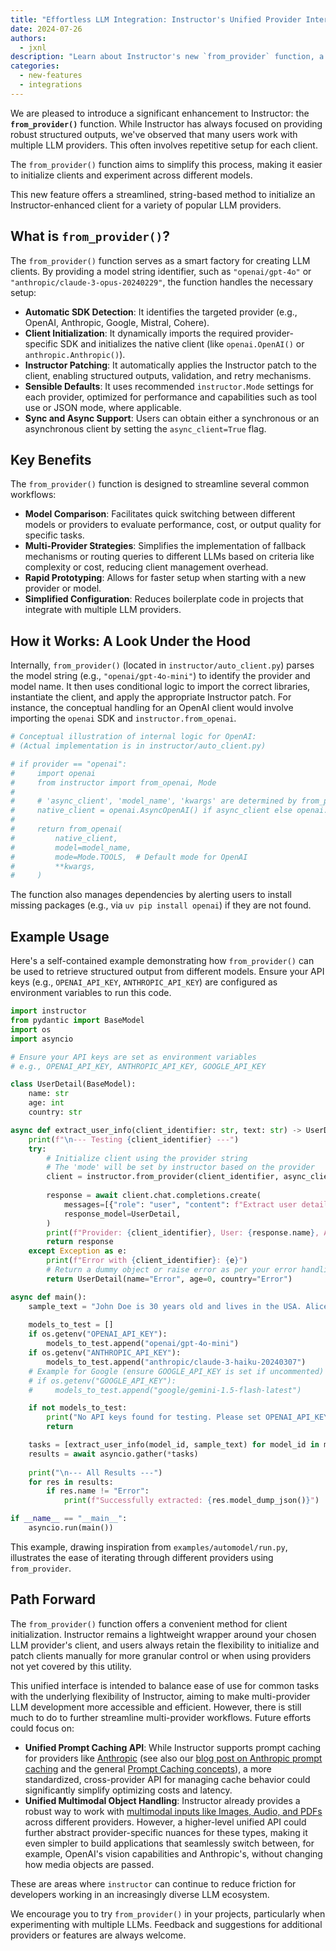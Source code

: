 ```yaml
---
title: "Effortless LLM Integration: Instructor's Unified Provider Interface"
date: 2024-07-26
authors:
  - jxnl
description: "Learn about Instructor's new `from_provider` function, a unified interface that simplifies working with multiple LLM providers like OpenAI, Anthropic, Google, and more. Easily switch models, compare outputs, and streamline your multi-provider workflows."
categories:
  - new-features
  - integrations
---
```


We are pleased to introduce a significant enhancement to Instructor: the **`from_provider()`** function. While Instructor has always focused on providing robust structured outputs, we've observed that many users work with multiple LLM providers. This often involves repetitive setup for each client. 

The `from_provider()` function aims to simplify this process, making it easier to initialize clients and experiment across different models.

This new feature offers a streamlined, string-based method to initialize an Instructor-enhanced client for a variety of popular LLM providers.

## What is `from_provider()`?

The `from_provider()` function serves as a smart factory for creating LLM clients. By providing a model string identifier, such as `"openai/gpt-4o"` or `"anthropic/claude-3-opus-20240229"`, the function handles the necessary setup:

*   **Automatic SDK Detection**: It identifies the targeted provider (e.g., OpenAI, Anthropic, Google, Mistral, Cohere).
*   **Client Initialization**: It dynamically imports the required provider-specific SDK and initializes the native client (like `openai.OpenAI()` or `anthropic.Anthropic()`).
*   **Instructor Patching**: It automatically applies the Instructor patch to the client, enabling structured outputs, validation, and retry mechanisms.
*   **Sensible Defaults**: It uses recommended `instructor.Mode` settings for each provider, optimized for performance and capabilities such as tool use or JSON mode, where applicable.
*   **Sync and Async Support**: Users can obtain either a synchronous or an asynchronous client by setting the `async_client=True` flag.

## Key Benefits

The `from_provider()` function is designed to streamline several common workflows:

*   **Model Comparison**: Facilitates quick switching between different models or providers to evaluate performance, cost, or output quality for specific tasks.
*   **Multi-Provider Strategies**: Simplifies the implementation of fallback mechanisms or routing queries to different LLMs based on criteria like complexity or cost, reducing client management overhead.
*   **Rapid Prototyping**: Allows for faster setup when starting with a new provider or model.
*   **Simplified Configuration**: Reduces boilerplate code in projects that integrate with multiple LLM providers.

## How it Works: A Look Under the Hood

Internally, `from_provider()` (located in `instructor/auto_client.py`) parses the model string (e.g., `"openai/gpt-4o-mini"`) to identify the provider and model name. It then uses conditional logic to import the correct libraries, instantiate the client, and apply the appropriate Instructor patch. For instance, the conceptual handling for an OpenAI client would involve importing the `openai` SDK and `instructor.from_openai`.

```python
# Conceptual illustration of internal logic for OpenAI:
# (Actual implementation is in instructor/auto_client.py)

# if provider == "openai":
#     import openai
#     from instructor import from_openai, Mode
#
#     # 'async_client', 'model_name', 'kwargs' are determined by from_provider
#     native_client = openai.AsyncOpenAI() if async_client else openai.OpenAI()
#     
#     return from_openai(
#         native_client,
#         model=model_name,
#         mode=Mode.TOOLS,  # Default mode for OpenAI
#         **kwargs,
#     )
```

The function also manages dependencies by alerting users to install missing packages (e.g., via `uv pip install openai`) if they are not found.

## Example Usage

Here's a self-contained example demonstrating how `from_provider()` can be used to retrieve structured output from different models. Ensure your API keys (e.g., `OPENAI_API_KEY`, `ANTHROPIC_API_KEY`) are configured as environment variables to run this code.

```python
import instructor
from pydantic import BaseModel
import os
import asyncio

# Ensure your API keys are set as environment variables
# e.g., OPENAI_API_KEY, ANTHROPIC_API_KEY, GOOGLE_API_KEY

class UserDetail(BaseModel):
    name: str
    age: int
    country: str

async def extract_user_info(client_identifier: str, text: str) -> UserDetail:
    print(f"\n--- Testing {client_identifier} ---")
    try:
        # Initialize client using the provider string
        # The 'mode' will be set by instructor based on the provider
        client = instructor.from_provider(client_identifier, async_client=True)
        
        response = await client.chat.completions.create(
            messages=[{"role": "user", "content": f"Extract user details: {text}"}],
            response_model=UserDetail,
        )
        print(f"Provider: {client_identifier}, User: {response.name}, Age: {response.age}, Country: {response.country}")
        return response
    except Exception as e:
        print(f"Error with {client_identifier}: {e}")
        # Return a dummy object or raise error as per your error handling strategy
        return UserDetail(name="Error", age=0, country="Error")

async def main():
    sample_text = "John Doe is 30 years old and lives in the USA. Alice Smith is 25 and resides in Canada."
    
    models_to_test = []
    if os.getenv("OPENAI_API_KEY"):
        models_to_test.append("openai/gpt-4o-mini")
    if os.getenv("ANTHROPIC_API_KEY"):
        models_to_test.append("anthropic/claude-3-haiku-20240307")
    # Example for Google (ensure GOOGLE_API_KEY is set if uncommented)
    # if os.getenv("GOOGLE_API_KEY"):
    #     models_to_test.append("google/gemini-1.5-flash-latest")

    if not models_to_test:
        print("No API keys found for testing. Please set OPENAI_API_KEY, ANTHROPIC_API_KEY, etc.")
        return

    tasks = [extract_user_info(model_id, sample_text) for model_id in models_to_test]
    results = await asyncio.gather(*tasks)
    
    print("\n--- All Results ---")
    for res in results:
        if res.name != "Error":
            print(f"Successfully extracted: {res.model_dump_json()}")

if __name__ == "__main__":
    asyncio.run(main())
```

This example, drawing inspiration from `examples/automodel/run.py`, illustrates the ease of iterating through different providers using `from_provider`.

## Path Forward

The `from_provider()` function offers a convenient method for client initialization. Instructor remains a lightweight wrapper around your chosen LLM provider's client, and users always retain the flexibility to initialize and patch clients manually for more granular control or when using providers not yet covered by this utility.

This unified interface is intended to balance ease of use for common tasks with the underlying flexibility of Instructor, aiming to make multi-provider LLM development more accessible and efficient. However, there is still much to do to further streamline multi-provider workflows. Future efforts could focus on:

*   **Unified Prompt Caching API**: While Instructor supports prompt caching for providers like [Anthropic](../integrations/anthropic.md#caching) (see also our [blog post on Anthropic prompt caching](../blog/posts/anthropic-prompt-caching.md) and the general [Prompt Caching concepts](../concepts/prompt_caching.md)), a more standardized, cross-provider API for managing cache behavior could significantly simplify optimizing costs and latency.
*   **Unified Multimodal Object Handling**: Instructor already provides a robust way to work with [multimodal inputs like Images, Audio, and PDFs](../concepts/multimodal.md) across different providers. However, a higher-level unified API could further abstract provider-specific nuances for these types, making it even simpler to build applications that seamlessly switch between, for example, OpenAI's vision capabilities and Anthropic's, without changing how media objects are passed.

These are areas where `instructor` can continue to reduce friction for developers working in an increasingly diverse LLM ecosystem.

We encourage you to try `from_provider()` in your projects, particularly when experimenting with multiple LLMs. Feedback and suggestions for additional providers or features are always welcome. 